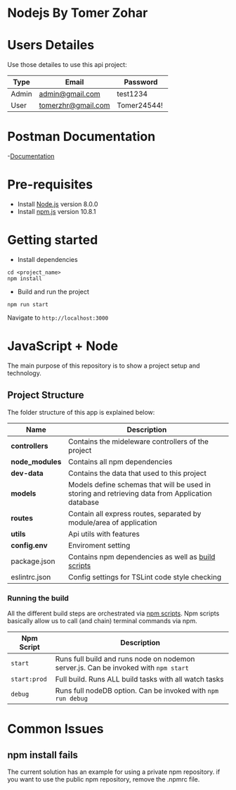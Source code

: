 # Nodejs By Tomer Zohar

# Users Detailes
Use those detailes to use this api project:

| Type                          | Email                         | Password                                  |
| ----------------------------- | ----------------------------| -------------------|
|Admin           | admin@gmail.com           | test1234     |
|User           | tomerzhr@gmail.com           | Tomer24544!     |

# Postman Documentation
-[Documentation](https://documenter.getpostman.com/view/32739357/2sA3QtcqsP)



# Pre-requisites
- Install [Node.js](https://nodejs.org/en/) version 8.0.0
- Install [npm.js](https://docs.npmjs.com/cli/v10/commands/npm-install) version 10.8.1
  


# Getting started
- Install dependencies
```
cd <project_name>
npm install
```
- Build and run the project
```
npm run start
```
  Navigate to `http://localhost:3000`


# JavaScript + Node 
The main purpose of this repository is to show a project setup and technology.


## Project Structure
The folder structure of this app is explained below:

| Name | Description |
| ------------------------ | --------------------------------------------------------------------------------------------- |
| **controllers**                 | Contains the mideleware controllers of the project  |
| **node_modules**         | Contains all  npm dependencies                                                            |
| **dev-data**                  | Contains the data that used to this project
| **models**        | Models define schemas that will be used in storing and retrieving data from Application database
| **routes**           | Contain all express routes, separated by module/area of application                       
| **utils**      | Api utils with features |
| **config.env**        | Enviroment setting                                                          |
| package.json             | Contains npm dependencies as well as [build scripts](#what-if-a-library-isnt-on-definitelytyped)   | tsconfig.json            | Config settings for compiling source code only written in TypeScript    
| eslintrc.json              | Config settings for TSLint code style checking                                                |


### Running the build
All the different build steps are orchestrated via [npm scripts](https://docs.npmjs.com/misc/scripts).
Npm scripts basically allow us to call (and chain) terminal commands via npm.

| Npm Script | Description |
| ------------------------- | ------------------------------------------------------------------------------------------------- |
| `start`                   | Runs full build and runs node on nodemon server.js. Can be invoked with `npm start`                  |
| `start:prod`                   | Full build. Runs ALL build tasks with all watch tasks        |
| `debug`                   | Runs full nodeDB option. Can be invoked with `npm run debug`                                         |


# Common Issues

## npm install fails
The current solution has an example for using a private npm repository. if you want to use the public npm repository, remove the .npmrc file.


